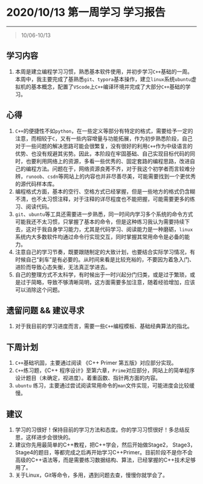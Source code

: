 # 2020/10/13 第一周学习 学习报告

***

> 10/06-10/13

## 学习内容

1. 本周是建立编程学习习惯，熟悉基本软件使用，并初步学习`C++`基础的一周。本周中，我主要完成了基熟悉`git`、`typora`基本操作，建立`linux`系统`ubuntu`虚拟机的基本概念，配置了`VScode`上`C++`编译环境并完成了大部分`C++`基础的学习。

## 心得

1. `C++`的便捷性不如`python`，在一些定义等部分有特定的格式，需要给予一定的注意，而相较于`C`，又有一些内容增量与功能拓展，作为初步熟悉阶段，自己对于一些问题的解决思路可能会很繁复，没有很好的利用`C++`作为中级语言的优势、也没有规避其劣势。因此，本阶段在牢固基础、自己实现目标代码的同时，也要利用网络上的资源，多看一些优秀的、固定套路的编程思路，改进自己的编程方法。问题在于，网络资源良莠不齐，对于我这个初学者而言较难分辨，`runoob`、`csdn`等网站上的内容也并非尽善尽美，可能需要找到一个更优秀的源代码样本库。
2. 编程格式方面，基本的空行、空格方式已经掌握，但是一些地方的格式仍含糊不清，也不太习惯注释，对于注释的详尽程度也不能把握，可能需要更多的练习、阅读代码。
3. `git`、`ubuntu`等工具还需要进一步熟悉，同一时间内学习多个系统的命令方式可能我还不太习惯，只掌握了基本的命令，但是这种练习我认为需要持续下去，这对于我自身学习能力，尤其是代码学习、阅读能力是一种磨砺，`linux`系统内大多数软件均通过命令行实现交互，同时掌握其常用命令是必备的能力。
4. 注意自己的学习节奏，既要跟随制定的大致计划，也要结合实际学习情况，有时候自己“刹车”是有必要的。从时间来看是比较充裕的，不要因为着急入门、进阶而导致心态失衡，无法真正学进去。
5. 自己的整理方式不太科学，有时候出于一时兴起分门归类，或是过于繁琐，或是过于简略，导致不够清晰简明，这方面需要多加注意，随着经验增加，应该可以消除这个问题。

## 遗留问题 && 建议寻求

1. 对于我目前的学习进度而言，需要一些`C++`编程模板、基础经典算法的指北。

## 下周计划

1. `C++`基础巩固，主要通过阅读 《C++ Primer 第五版》对应部分实现。
2. `C++`练习题，《C++ 程序设计》至第六章，`Prime`对应部分，网站上的简单程序设计题目（未确定，视进度）。着重函数、指针两方面的内容。
3. `ubuntu` 练习，主要通过尝试阅读常用命令的`man`文件实现，可能进度会比较缓慢。


## 建议
1. 学习的习很好！保持目前的学习方法和态度。你的学习习惯很好！多总结反思，这样进步会很快的。
2. 建议你先用最简单的C++教程，把C++学会，然后开始做Stage2， Stage3， Stage4的题目，等都完成之后再开始学习C++Primer。目前阶段不是你不会高级的C++语法等，而是需要练习数据结构、算法，已经掌握的C++技术足够用了。 
3. 关于Linux，Git等命令，多用，遇到问题去查，慢慢你就学会了。

